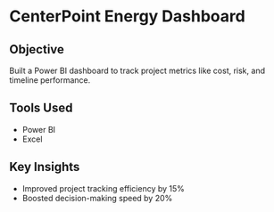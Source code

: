 # CenterPoint Energy Dashboard

## Objective
Built a Power BI dashboard to track project metrics like cost, risk, and timeline performance.

## Tools Used
- Power BI
- Excel

## Key Insights
- Improved project tracking efficiency by 15%
- Boosted decision-making speed by 20%
